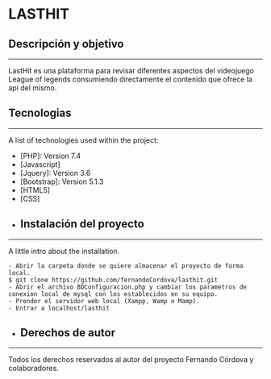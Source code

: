 # LASTHIT
## Descripción y objetivo
***
LastHit es una plataforma para revisar diferentes aspectos del videojuego League of legends consumiendo directamente el contenido que ofrece la api del mismo.
## Tecnologias
***
A list of technologies used within the project:
* [PHP]: Version 7.4 
* [Javascript]
* [Jquery]: Version 3.6
* [Bootstrap]: Version 5.1.3
* [HTML5]
* [CSS]
* ## Instalación del proyecto
***
A little intro about the installation. 
```
- Abrir la carpeta donde se quiere almacenar el proyecto de forma local.
$ git clone https://github.com/fernandoCordova/lasthit.git
- Abrir el archivo BDConfiguracion.php y cambiar los parametros de conexion local de mysql con los establecidos en su equipo.
- Prender el servidor web local (Xampp, Wamp o Mamp).
- Entrar a localhost/lasthit
```
* ## Derechos de autor
***
Todos los derechos reservados al autor del proyecto Fernando Córdova y colaboradores.
